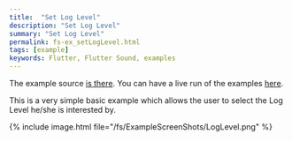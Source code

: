 ```yaml
---
title:  "Set Log Level"
description: "Set Log Level"
summary: "Set Log Level"
permalink: fs-ex_setLogLevel.html
tags: [example]
keywords: Flutter, Flutter Sound, examples
---
```


The example source [is there](https://github.com/canardoux/flutter_sound/blob/master/example/lib/loglevel/loglevel.dart). You can have a live run of the examples [here](/tau/fs/live/index.html).

This is a very simple basic example which allows the user to select the Log Level he/she is interested by.

{% include image.html file="/fs/ExampleScreenShots/LogLevel.png" %}